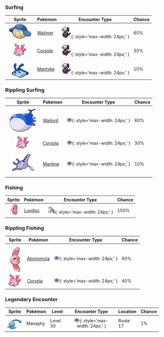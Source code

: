 

### Surfing

| Sprite | Pokémon | Encounter Type | Chance |
| :---: | --- | :---: | --- |
| ![Wailmer](../../assets/sprites/wailmer/front.gif "Wailmer: On sunny days, it lands on beaches to bounce like a ball and play. It spouts water from its nose.") | [Wailmer](../../pokemon/wailmer.md/) | ![Surfing](../../assets/encounter_types/surfing.png){: style='max-width: 24px;' } | 60% |
| ![Corsola](../../assets/sprites/corsola/front.gif "Corsola: Many live in the clean seas of the south. They apparently can’t live in polluted waters.") | [Corsola](../../pokemon/corsola.md/) | ![Surfing](../../assets/encounter_types/surfing.png){: style='max-width: 24px;' } | 30% |
| ![Mantyke](../../assets/sprites/mantyke/front.gif "Mantyke: People organize tours to see this Pokémon frolic and skim the tops of waves with Remoraid.") | [Mantyke](../../pokemon/mantyke.md/) | ![Surfing](../../assets/encounter_types/surfing.png){: style='max-width: 24px;' } | 10%

### Rippling Surfing

| Sprite | Pokémon | Encounter Type | Chance |
| :---: | --- | :---: | --- |
| ![Wailord](../../assets/sprites/wailord/front.gif "Wailord: The biggest of all Pokémon. It can dive to a depth of almost 10,000 feet on only one breath.") | [Wailord](../../pokemon/wailord.md/) | ![Rippling Surfing](../../assets/encounter_types/rippling_surfing.png){: style='max-width: 24px;' } | 60% |
| ![Corsola](../../assets/sprites/corsola/front.gif "Corsola: Many live in the clean seas of the south. They apparently can’t live in polluted waters.") | [Corsola](../../pokemon/corsola.md/) | ![Rippling Surfing](../../assets/encounter_types/rippling_surfing.png){: style='max-width: 24px;' } | 30% |
| ![Mantine](../../assets/sprites/mantine/front.gif "Mantine: While elegantly swimming in the sea, it ignores Remoraid that cling to its fins seeking food scraps.") | [Mantine](../../pokemon/mantine.md/) | ![Rippling Surfing](../../assets/encounter_types/rippling_surfing.png){: style='max-width: 24px;' } | 10%

### Fishing

| Sprite | Pokémon | Encounter Type | Chance |
| :---: | --- | :---: | --- |
| ![Luvdisc](../../assets/sprites/luvdisc/front.gif "Luvdisc: It lives in warm seas. It is said that a couple finding this Pokémon will be blessed with eternal love.") | [Luvdisc](../../pokemon/luvdisc.md/) | ![Fishing](../../assets/encounter_types/fishing.png){: style='max-width: 24px;' } | 100%

### Rippling Fishing

| Sprite | Pokémon | Encounter Type | Chance |
| :---: | --- | :---: | --- |
| ![Alomomola](../../assets/sprites/alomomola/front.gif "Alomomola: Floating in the open sea is how they live. When they find a wounded Pokémon, they embrace it and bring it to shore.") | [Alomomola](../../pokemon/alomomola.md/) | ![Rippling Fishing](../../assets/encounter_types/rippling_fishing.png){: style='max-width: 24px;' } | 60% |
| ![Corsola](../../assets/sprites/corsola/front.gif "Corsola: Many live in the clean seas of the south. They apparently can’t live in polluted waters.") | [Corsola](../../pokemon/corsola.md/) | ![Rippling Fishing](../../assets/encounter_types/rippling_fishing.png){: style='max-width: 24px;' } | 40% |

### Legendary Encounter

| Sprite | Pokémon | Level | Encounter Type | Location | Chance |
| :---: | --- | --- | :---: | --- | --- |
| ![Manaphy](../../assets/sprites/manaphy/front.gif "Manaphy: It is born with a wondrous power that lets it bond with any kind of Pokémon.") | Manaphy | Level 30 | ![rippling_surfing](../../assets/encounter_types/rippling_surfing.png){: style='max-width: 24px;' } | Route 17 | 1% |

